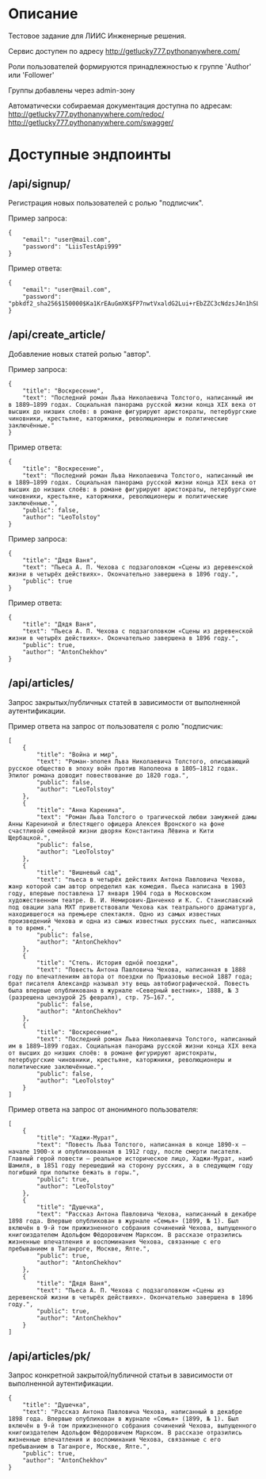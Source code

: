 # Описание

Тестовое задание для ЛИИС Инженерные решения.

Сервис доступен по адресу 
http://getlucky777.pythonanywhere.com/

Роли пользователей формируются принадлежностью к группе 'Author' или 'Follower'

Группы добавлены через admin-зону

Автоматически собираемая документация доступна по адресам:
http://getlucky777.pythonanywhere.com/redoc/
http://getlucky777.pythonanywhere.com/swagger/

# Доступные эндпоинты

## /api/signup/ 
Регистрация новых пользователей с ролью "подписчик".

Пример запроса:
```
{
    "email": "user@mail.com",
    "password": "LiisTestApi999"
}
```
Пример ответа:
```
{
    "email": "user@mail.com",
    "password": "pbkdf2_sha256$150000$Ka1KrEAuGmXK$FP7nwtVxaldG2Lui+rEbZZC3cNdzsJ4n1hSLTpK4E2s="
}
```

## /api/create_article/
Добавление новых статей ролью "автор".

Пример запроса:
```
{
    "title": "Воскресение",
    "text": "Последний роман Льва Николаевича Толстого, написанный им в 1889—1899 годах. Социальная панорама русской жизни конца XIX века от высших до низших слоёв: в романе фигурируют аристократы, петербургские чиновники, крестьяне, каторжники, революционеры и политические заключённые."
}
```
Пример ответа:
```
{
    "title": "Воскресение",
    "text": "Последний роман Льва Николаевича Толстого, написанный им в 1889—1899 годах. Социальная панорама русской жизни конца XIX века от высших до низших слоёв: в романе фигурируют аристократы, петербургские чиновники, крестьяне, каторжники, революционеры и политические заключённые.",
    "public": false,
    "author": "LeoTolstoy"
}
```

Пример запроса:
```
{
    "title": "Дядя Ваня",
    "text": "Пьеса А. П. Чехова с подзаголовком «Сцены из деревенской жизни в четырёх действиях». Окончательно завершена в 1896 году.",
    "public": true
}
```
Пример ответа:
```
{
    "title": "Дядя Ваня",
    "text": "Пьеса А. П. Чехова с подзаголовком «Сцены из деревенской жизни в четырёх действиях». Окончательно завершена в 1896 году.",
    "public": true,
    "author": "AntonChekhov"
}
```

## /api/articles/
Запрос закрытых/публичных статей в зависимости от выполненной аутентификации.

Пример ответа на запрос от пользователя с ролю "подписчик:
```
[
    {
        "title": "Война и мир",
        "text": "Роман-эпопея Льва Николаевича Толстого, описывающий русское общество в эпоху войн против Наполеона в 1805—1812 годах. Эпилог романа доводит повествование до 1820 года.",
        "public": false,
        "author": "LeoTolstoy"
    },
    {
        "title": "Анна Каренина",
        "text": "Роман Льва Толстого о трагической любви замужней дамы Анны Карениной и блестящего офицера Алексея Вронского на фоне счастливой семейной жизни дворян Константина Лёвина и Кити Щербацкой.",
        "public": false,
        "author": "LeoTolstoy"
    },
    {
        "title": "Вишневый сад",
        "text": "пьеса в четырёх действиях Антона Павловича Чехова, жанр которой сам автор определил как комедия. Пьеса написана в 1903 году, впервые поставлена 17 января 1904 года в Московском художественном театре. В. И. Немирович-Данченко и К. С. Станиславский под овации зала МХТ приветствовали Чехова как театрального драматурга, находившегося на премьере спектакля. Одно из самых известных произведений Чехова и одна из самых известных русских пьес, написанных в то время.",
        "public": false,
        "author": "AntonChekhov"
    },
    {
        "title": "Степь. История одно́й поездки",
        "text": "Повесть Антона Павловича Чехова, написанная в 1888 году по впечатлениям автора от поездки по Приазовью весной 1887 года; брат писателя Александр называл эту вещь автобиографической. Повесть была впервые опубликована в журнале «Северный вестник», 1888, № 3 (разрешена цензурой 25 февраля), стр. 75—167.",
        "public": false,
        "author": "AntonChekhov"
    },
    {
        "title": "Воскресение",
        "text": "Последний роман Льва Николаевича Толстого, написанный им в 1889—1899 годах. Социальная панорама русской жизни конца XIX века от высших до низших слоёв: в романе фигурируют аристократы, петербургские чиновники, крестьяне, каторжники, революционеры и политические заключённые.",
        "public": false,
        "author": "LeoTolstoy"
    }
]
```

Пример ответа на запрос от анонимного пользователя:
```
[
    {
        "title": "Хаджи-Мурат",
        "text": "Повесть Льва Толстого, написанная в конце 1890-х — начале 1900-х и опубликованная в 1912 году, после смерти писателя. Главный герой повести — реальное историческое лицо, Хаджи-Мурат, наиб Шамиля, в 1851 году перешедший на сторону русских, а в следующем году погибший при попытке бежать в горы.",
        "public": true,
        "author": "LeoTolstoy"
    },
    {
        "title": "Душечка",
        "text": "Рассказ Антона Павловича Чехова, написанный в декабре 1898 года. Впервые опубликован в журнале «Семья» (1899, № 1). Был включён в 9-й том прижизненного собрания сочинений Чехова, выпущенного книгоиздателем Адольфом Фёдоровичем Марксом. В рассказе отразились жизненные впечатления и воспоминания Чехова, связанные с его пребыванием в Таганроге, Москве, Ялте.",
        "public": true,
        "author": "AntonChekhov"
    },
    {
        "title": "Дядя Ваня",
        "text": "Пьеса А. П. Чехова с подзаголовком «Сцены из деревенской жизни в четырёх действиях». Окончательно завершена в 1896 году.",
        "public": true,
        "author": "AntonChekhov"
    }
]
```

## /api/articles/pk/
Запрос конкретной закрытой/публичной статьи в зависимости от выполненной аутентификации.

```
{
    "title": "Душечка",
    "text": "Рассказ Антона Павловича Чехова, написанный в декабре 1898 года. Впервые опубликован в журнале «Семья» (1899, № 1). Был включён в 9-й том прижизненного собрания сочинений Чехова, выпущенного книгоиздателем Адольфом Фёдоровичем Марксом. В рассказе отразились жизненные впечатления и воспоминания Чехова, связанные с его пребыванием в Таганроге, Москве, Ялте.",
    "public": true,
    "author": "AntonChekhov"
}
```
